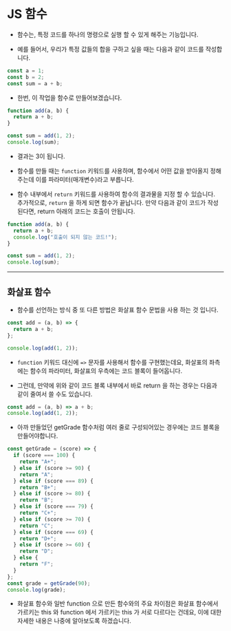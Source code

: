 # JS 함수

- 함수는, 특정 코드를 하나의 명령으로 실행 할 수 있게 해주는 기능입니다.

- 예를 들어서, 우리가 특정 값들의 합을 구하고 싶을 때는 다음과 같이 코드를 작성합니다.

```jsx
const a = 1;
const b = 2;
const sum = a + b;
```

- 한번, 이 작업을 함수로 만들어보겠습니다.

```jsx
function add(a, b) {
  return a + b;
}

const sum = add(1, 2);
console.log(sum);
```

- 결과는 3이 됩니다.

- 함수를 만들 때는 `function` 키워드를 사용하며, 함수에서 어떤 값을 받아올지 정해주는데 이를 파라미터(매개변수)라고 부릅니다.
- 함수 내부에서 `return` 키워드를 사용하여 함수의 결과물을 지정 할 수 있습니다.  
   추가적으로, `return` 을 하게 되면 함수가 끝납니다. 만약 다음과 같이 코드가 작성된다면, return 아래의 코드는 호출이 안됩니다.

```jsx
function add(a, b) {
  return a + b;
  console.log("호출이 되지 않는 코드!");
}

const sum = add(1, 2);
console.log(sum);
```

---

## 화살표 함수

- 함수를 선언하는 방식 중 또 다른 방법은 화살표 함수 문법을 사용 하는 것 입니다.

```jsx
const add = (a, b) => {
  return a + b;
};

console.log(add(1, 2));
```

- `function` 키워드 대신에 `=>` 문자를 사용해서 함수를 구현했는데요, 화살표의 좌측에는 함수의 파라미터, 화살표의 우측에는 코드 블록이 들어옵니다.

- 그런데, 만약에 위와 같이 코드 블록 내부에서 바로 return 을 하는 경우는 다음과 같이 줄여서 쓸 수도 있습니다.

```jsx
const add = (a, b) => a + b;
console.log(add(1, 2));
```

- 아까 만들었던 getGrade 함수처럼 여러 줄로 구성되어있는 경우에는 코드 블록을 만들어야합니다.

```jsx
const getGrade = (score) => {
  if (score === 100) {
    return "A+";
  } else if (score >= 90) {
    return "A";
  } else if (score === 89) {
    return "B+";
  } else if (score >= 80) {
    return "B";
  } else if (score === 79) {
    return "C+";
  } else if (score >= 70) {
    return "C";
  } else if (score === 69) {
    return "D+";
  } else if (score >= 60) {
    return "D";
  } else {
    return "F";
  }
};
const grade = getGrade(90);
console.log(grade);
```

- 화살표 함수와 일반 function 으로 만든 함수와의 주요 차이점은 화살표 함수에서 가르키는 this 와 function 에서 가르키는 this 가 서로 다르다는 건데요, 이에 대한 자세한 내용은 나중에 알아보도록 하겠습니다.
